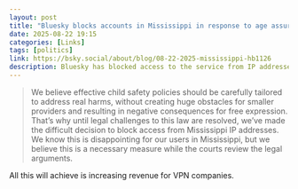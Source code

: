 ```yaml
---
layout: post
title: "Bluesky blocks accounts in Mississippi in response to age assurance law"
date: 2025-08-22 19:15
categories: [Links]
tags: [politics]
link: https://bsky.social/about/blog/08-22-2025-mississippi-hb1126
description: Bluesky has blocked access to the service from IP addresses located in the state of Mississippi.
---
```


>We believe effective child safety policies should be carefully tailored to address real harms, without creating huge obstacles for smaller providers and resulting in negative consequences for free expression. That’s why until legal challenges to this law are resolved, we’ve made the difficult decision to block access from Mississippi IP addresses. We know this is disappointing for our users in Mississippi, but we believe this is a necessary measure while the courts review the legal arguments.

All this will achieve is increasing revenue for VPN companies.
